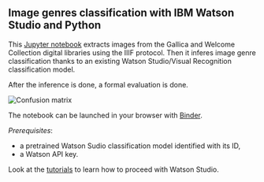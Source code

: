 ## Image genres classification with IBM Watson Studio and Python

This [Jupyter notebook](https://github.com/altomator/Introduction_to_Deep_Learning/blob/master/binder/classify-img-with-iiif-and-watson.ipynb) extracts images from the Gallica and Welcome Collection digital libraries using the IIIF protocol. 
Then it inferes image genre classification  thanks to an existing Watson Studio/Visual Recognition classification model.

After the inference is done, a formal evaluation is done.

![Confusion matrix](https://github.com/altomator/Introduction_to_Deep_Learning/images/confusion_matrix.png)

The notebook can be launched in your browser with [Binder](https://mybinder.org/v2/gh/altomator/Introduction_to_Deep_Learning/master).

*Prerequisites*:
- a pretrained Watson Sudio classification model identified with its ID,
- a Watson API key.

Look at the [tutorials](https://github.com/altomator/Introduction_to_Deep_Learning/tree/master/ppt) to learn how to proceed with Watson Studio.



